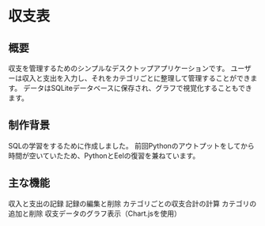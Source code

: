 # 収支表

## 概要
収支を管理するためのシンプルなデスクトップアプリケーションです。
ユーザーは収入と支出を入力し、それをカテゴリごとに整理して管理することができます。
データはSQLiteデータベースに保存され、グラフで視覚化することもできます。

## 制作背景
SQLの学習をするために作成しました。
前回Pythonのアウトプットをしてから時間が空いていたため、PythonとEelの復習を兼ねています。

## 主な機能
収入と支出の記録
記録の編集と削除
カテゴリごとの収支合計の計算
カテゴリの追加と削除
収支データのグラフ表示（Chart.jsを使用）
